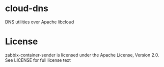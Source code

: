 # cloud-dns

DNS utilities over Apache libcloud

# License

zabbix-container-sender is licensed under the Apache License, Version 2.0. See LICENSE for full license text
